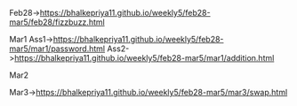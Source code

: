 Feb28->https://bhalkepriya11.github.io/weekly5/feb28-mar5/feb28/fizzbuzz.html

Mar1 Ass1->https://bhalkepriya11.github.io/weekly5/feb28-mar5/mar1/password.html
Ass2->https://bhalkepriya11.github.io/weekly5/feb28-mar5/mar1/addition.html

Mar2

Mar3->https://bhalkepriya11.github.io/weekly5/feb28-mar5/mar3/swap.html
